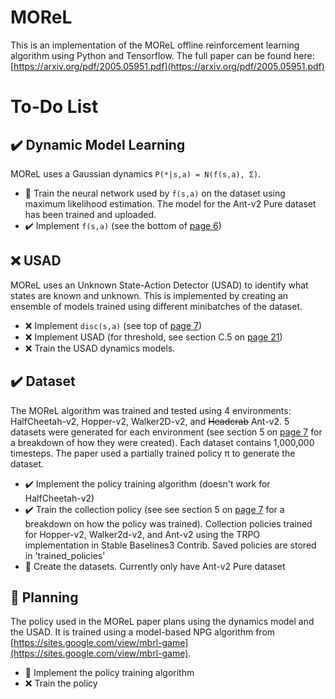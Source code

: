 # MOReL
This is an implementation of the MOReL offline reinforcement learning algorithm using Python and Tensorflow. The full paper can be found here: [https://arxiv.org/pdf/2005.05951.pdf](https://arxiv.org/pdf/2005.05951.pdf)

# To-Do List

## :heavy_check_mark: Dynamic Model Learning 
MOReL uses a Gaussian dynamics `P(*|s,a) = N(f(s,a), Σ)`. 

* :construction: Train the neural network used by `f(s,a)` on the dataset using maximum likelihood estimation. The model for the Ant-v2 Pure dataset has been trained and uploaded. 
* :heavy_check_mark: Implement `f(s,a)` (see the bottom of [page 6](https://arxiv.org/pdf/2005.05951.pdf#page=6))

## :x: USAD
MOReL uses an Unknown State-Action Detector (USAD) to identify what states are known and unknown. This is implemented by creating an ensemble of models trained using different minibatches of the dataset. 

* :x: Implement `disc(s,a)` (see top of [page 7](https://arxiv.org/pdf/2005.05951.pdf#page=7))
* :x: Implement USAD (for threshold, see section C.5 on [page 21](https://arxiv.org/pdf/2005.05951.pdf#page=21))
* :x: Train the USAD dynamics models. 

## :heavy_check_mark: Dataset

The MOReL algorithm was trained and tested using 4 environments: HalfCheetah-v2, Hopper-v2, Walker2D-v2, and ~~Headcrab~~ Ant-v2. 5 datasets were generated for each environment (see section 5 on [page 7](https://arxiv.org/pdf/2005.05951.pdf#page=7) for a breakdown of how they were created). Each dataset contains 1,000,000 timesteps. The paper used a partially trained policy π to generate the dataset.

* :heavy_check_mark: Implement the policy training algorithm (doesn't work for HalfCheetah-v2)
* :heavy_check_mark: Train the collection policy (see see section 5 on [page 7](https://arxiv.org/pdf/2005.05951.pdf#page=7) for a breakdown on how the policy was trained). Collection policies trained for Hopper-v2, Walker2d-v2, and Ant-v2 using the TRPO implementation in Stable Baselines3 Contrib. Saved policies are stored in 'trained_policies' 
* :construction: Create the datasets. Currently only have Ant-v2 Pure dataset

## :construction: Planning

The policy used in the MOReL paper plans using the dynamics model and the USAD. It is trained using a model-based NPG algorithm from [https://sites.google.com/view/mbrl-game](https://sites.google.com/view/mbrl-game).

* :construction: Implement the policy training algorithm 
* :x: Train the policy 
